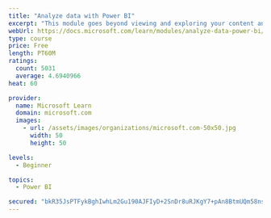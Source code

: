 ```yaml
---
title: "Analyze data with Power BI"
excerpt: "This module goes beyond viewing and exploring your content and explains how to interact with it by working with reports and dashboards to uncover and share new business insights."
webUrl: https://docs.microsoft.com/learn/modules/analyze-data-power-bi/
type: course
price: Free
length: PT60M
ratings:
  count: 5031
  average: 4.6940966
heat: 60

provider:
  name: Microsoft Learn
  domain: microsoft.com
  images:
    - url: /assets/images/organizations/microsoft.com-50x50.jpg
      width: 50
      height: 50

levels:
  - Beginner

topics:
  - Power BI

secured: "bkR35JsPTFykBghIwhLm2Gu190AJFIyD+2SnDr8uRJKgY7+pAn8BtmUQm58ns9zduB1hXYvmd+/Ae1ngk4cQWuFMPhu58MBZW4fELRJ/mrExSCP056lRAFUhCmi0ahh6P1840Y6TVqg0Mg9s9x+Cg1nBuft32Pq/cpkuFAAdrsfNXpP4S8CpKFNwNsynId0jObn2a7QaJuKPr+XpR+hoqi6Ql25NIlF//GdCbkL/7tOBuT1Zf8mSIiX2BaYVWQjQiCKgwuY7nC9W9M2ypmnvLs8RFNLkH9jRObygKWqOfgPUv4/krPF0YsbpTOuF3NYrV5WItKCFn0d8Ozko6b/NKLhRUPKogqv/s0JvYu7E+W90iCOIKBNyCAbdYRTu7Y/cF6k7F+C4D2QAAOl+MSrPSrHRtogePLVacZRDCA5W7/k=;d+3BmomtpfPbXaY2K3soEg=="
---
```


